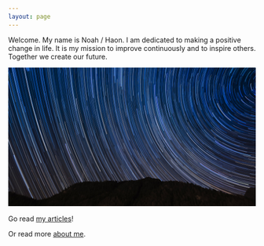 ```yaml
---
layout: page
---
```


Welcome. My name is Noah / Haon. I am dedicated to making a positive change in life. It is my mission to improve continuously and to inspire others. Together we create our future. 

![background image](/background.jpg)

Go read [my articles][articles]!

Or read more [about me][about].

[articles]: https://noahpierau.github.io/articles/
[about]: https://noahpierau.github.io/about/
